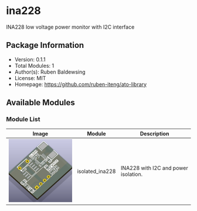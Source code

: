# ina228

INA228 low voltage power monitor with I2C interface

## Package Information

- Version: 0.1.1
- Total Modules: 1
- Author(s): Ruben Baldewsing
- License: MIT
- Homepage: https://github.com/ruben-iteng/ato-library

## Available Modules

### Module List

| Image | Module | Description |
|-------|--------|-------------|
|<img src="https://github.com/ruben-iteng/ato-library/raw/main/packages/ina228/assets/isolated_ina228.png" alt="isolated_ina228" width="250"/>| isolated_ina228 | INA228 with I2C and power isolation. |
